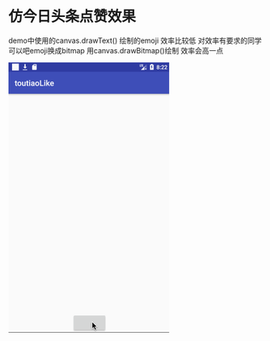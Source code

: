 # 仿今日头条点赞效果

demo中使用的canvas.drawText() 绘制的emoji 效率比较低
对效率有要求的同学可以吧emoji换成bitmap 用canvas.drawBitmap()绘制 效率会高一点

![](/gif/toutiao_like.gif)